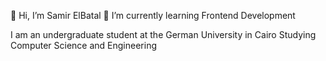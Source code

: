 👋 Hi, I’m Samir ElBatal
🌱 I’m currently learning Frontend Development

I am an undergraduate student at the German University in Cairo Studying Computer Science and Engineering
